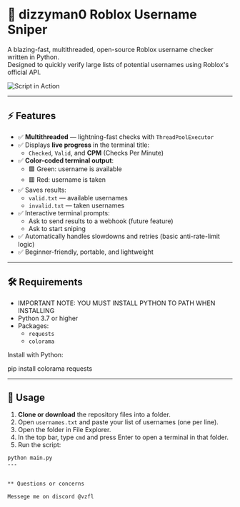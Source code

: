 # 🎯 dizzyman0 Roblox Username Sniper

A blazing-fast, multithreaded, open-source Roblox username checker written in Python.  
Designed to quickly verify large lists of potential usernames using Roblox's official API.

![Script in Action](https://media.discordapp.net/attachments/1257226957888684125/1381885478940180601/Screenshot_2025-06-09_233649.png?ex=684924a4&is=6847d324&hm=bf0beab148741605bc1224bec291f9cfcbd9ec5fad7dd6f7740d4b3f42193c1c&=&format=webp&quality=lossless&width=625&height=557)

---

## ⚡ Features

- ✅ **Multithreaded** — lightning-fast checks with `ThreadPoolExecutor`
- ✅ Displays **live progress** in the terminal title:
  - `Checked`, `Valid`, and **CPM** (Checks Per Minute)
- ✅ **Color-coded terminal output**:
  - 🟩 Green: username is available
  - 🟥 Red: username is taken
- ✅ Saves results:
  - `valid.txt` — available usernames
  - `invalid.txt` — taken usernames
- ✅ Interactive terminal prompts:
  - Ask to send results to a webhook (future feature)
  - Ask to start sniping
- ✅ Automatically handles slowdowns and retries (basic anti-rate-limit logic)
- ✅ Beginner-friendly, portable, and lightweight

---

## 🛠️ Requirements
- IMPORTANT NOTE: YOU MUST INSTALL PYTHON TO PATH WHEN INSTALLING
- Python 3.7 or higher  
- Packages:
  - `requests`
  - `colorama`

Install with Python:

pip install colorama requests

---


## 🚀 Usage

1. **Clone or download** the repository files into a folder.
2. Open `usernames.txt` and paste your list of usernames (one per line).
3. Open the folder in File Explorer.
4. In the top bar, type `cmd` and press Enter to open a terminal in that folder.
5. Run the script:

```bash
python main.py
---


** Questions or concerns

Messege me on discord @vzfl
